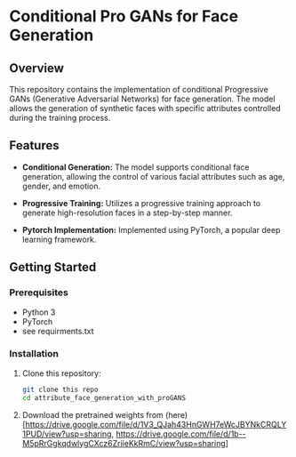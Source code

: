 # Conditional Pro GANs for Face Generation

## Overview

This repository contains the implementation of conditional Progressive GANs (Generative Adversarial Networks) for face generation. The model allows the generation of synthetic faces with specific attributes controlled during the training process.

## Features

- **Conditional Generation:** The model supports conditional face generation, allowing the control of various facial attributes such as age, gender, and emotion.

- **Progressive Training:** Utilizes a progressive training approach to generate high-resolution faces in a step-by-step manner.

- **Pytorch Implementation:** Implemented using PyTorch, a popular deep learning framework.

## Getting Started

### Prerequisites

- Python 3
- PyTorch
- see requirments.txt


### Installation

1. Clone this repository:
   ```bash
   git clone this repo
   cd attribute_face_generation_with_proGANS
2. Download the pretrained weights from (here)[https://drive.google.com/file/d/1V3_QJah43HnGWH7eWcJBYNkCRQLY1PUD/view?usp=sharing, https://drive.google.com/file/d/1b--M5pRrGgkqdwlygCXcz6ZriieKkRmC/view?usp=sharing]
